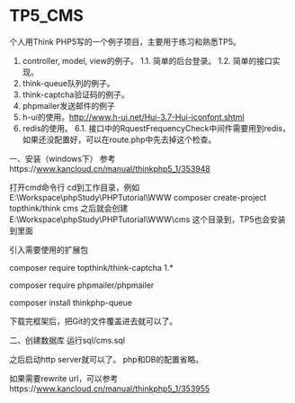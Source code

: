 # TP5_CMS
个人用Think PHP5写的一个例子项目，主要用于练习和熟悉TP5。

1. controller, model, view的例子。
1.1. 简单的后台登录。
1.2. 简单的接口实现。
2. think-queue队列的例子。
3. think-captcha验证码的例子。
4. phpmailer发送邮件的例子
5. h-ui的使用。http://www.h-ui.net/Hui-3.7-Hui-iconfont.shtml
6. redis的使用。
6.1. 接口中的RquestFrequencyCheck中间件需要用到redis，如果还没配置好，可以在route.php中先去掉这个检查。

一、安装（windows下）
参考https://www.kancloud.cn/manual/thinkphp5_1/353948

打开cmd命令行
cd到工作目录，例如E:\Workspace\phpStudy\PHPTutorial\WWW
composer create-project topthink/think cms
之后就会创建E:\Workspace\phpStudy\PHPTutorial\WWW\cms 这个目录到，TP5也会安装到里面

引入需要使用的扩展包

composer require topthink/think-captcha 1.*

composer require phpmailer/phpmailer

composer install thinkphp-queue


下载完框架后，把Git的文件覆盖进去就可以了。

二、创建数据库
运行sql/cms.sql

之后启动http server就可以了。
php和DB的配置省略。

如果需要rewrite url，可以参考https://www.kancloud.cn/manual/thinkphp5_1/353955